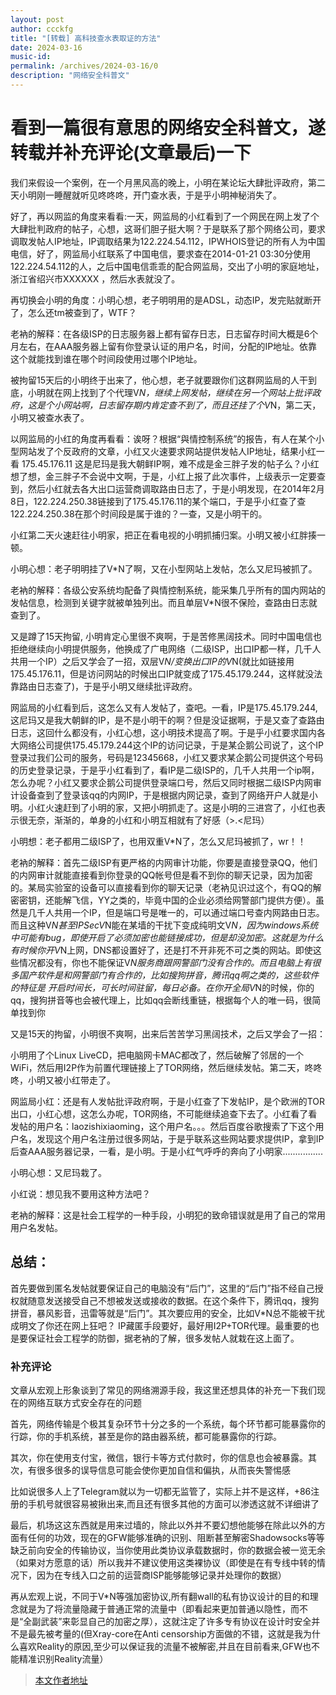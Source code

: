 ```yaml
---
layout: post
author: ccckfg
title: "[转载] 高科技查水表取证的方法"
date: 2024-03-16
music-id: 
permalink: /archives/2024-03-16/0
description: "网络安全科普文"
---
```


# 看到一篇很有意思的网络安全科普文，遂转载并补充评论(文章最后)一下


我们来假设一个案例，在一个月黑风高的晚上，小明在某论坛大肆批评政府，第二天小明刚一睡醒就听见咚咚咚，开门查水表，于是乎小明神秘消失了。

好了，再以网监的角度来看看:一天，网监局的小红看到了一个网民在网上发了个大肆批判政府的帖子，心想，这哥们胆子挺大啊？于是联系了那个网络公司，要求调取发帖人IP地址，IP调取结果为122.224.54.112，IPWHOIS登记的所有人为中国电信，好了，网监局小红联系了中国电信，要求查在2014-01-21 03:30分使用122.224.54.112的人，之后中国电信乖乖的配合网监局，交出了小明的家庭地址，浙江省绍兴市XXXXXX ，然后水表就没了。

再切换会小明的角度：小明心想，老子明明用的是ADSL，动态IP，发完贴就断开了，怎么还tm被查到了，WTF？

老衲的解释：在各级ISP的日志服务器上都有留存日志，日志留存时间大概是6个月左右，在AAA服务器上留有你登录认证的用户名，时间，分配的IP地址。依靠这个就能找到谁在哪个时间段使用过哪个IP地址。

被拘留15天后的小明终于出来了，他心想，老子就要跟你们这群网监局的人干到底，小明就在网上找到了个代理V*N，继续上网发帖，继续在另一个网站上批评政府，这是个小网站啊，日志留存期内肯定查不到了，而且还挂了个V*N，第二天，小明又被查水表了。

以网监局的小红的角度再看看：诶呀？根据“與情控制系统”的报告，有人在某个小型网站发了个反政府的文章，小红又火速要求网站提供发帖人IP地址，结果小红一看 175.45.176.11 这是尼玛是我大朝鲜IP啊，难不成是金三胖子发的帖子么？小红想了想，金三胖子不会说中文啊，于是，小红上报了此次事件，上级表示一定要查到，然后小红就去各大出口运营商调取路由日志了，于是小明发现，在2014年2月8日，122.224.250.38链接到了175.45.176.11的某个端口，于是乎小红查了查122.224.250.38在那个时间段是属于谁的？一查，又是小明干的。

小红第二天火速赶往小明家，把正在看电视的小明抓捕归案。小明又被小红胖揍一顿。

小明心想：老子明明挂了V*N了啊，又在小型网站上发帖，怎么又尼玛被抓了。

老衲的解释：各级公安系统均配备了與情控制系统，能采集几乎所有的国内网站的发帖信息，检测到关键字就被单独列出。而且单层V*N很不保险，查路由日志就查到了。

又是蹲了15天拘留, 小明肯定心里很不爽啊，于是苦修黑阔技术。同时中国电信也拒绝继续向小明提供服务，他换成了广电网络（二级ISP，出口IP都一样，几千人共用一个IP）之后又学会了一招，双层V*N/变换出口IP的V*N(就比如链接用175.45.176.11，但是访问网站的时候出口IP就变成了175.45.179.244，这样就没法靠路由日志查了)，于是乎小明又继续批评政府。

网监局的小红看到后，这怎么又有人发帖了，查吧。一看，IP是175.45.179.244,这尼玛又是我大朝鲜的IP，是不是小明干的啊？但是没证据啊，于是又查了查路由日志，这回什么都没有，小红心想，这小明技术提高了啊。于是乎小红要求国内各大网络公司提供175.45.179.244这个IP的访问记录，于是某企鹅公司说了，这个IP登录过我们公司的服务，号码是12345668，小红又要求某企鹅公司提供这个号码的历史登录记录，于是乎小红看到了，看IP是二级ISP的，几千人共用一个ip啊，怎么办呢？小红又要求企鹅公司提供登录端口号，然后又同时根据二级ISP内网审计设备查到了登录该qq的内网IP，于是根据内网记录，查到了网络开户人就是小明。小红火速赶到了小明的家，又把小明抓走了。这是小明的三进宫了，小红也表示很无奈，渐渐的，单身的小红和小明互相就有了好感（>.<尼玛）

小明想：老子都用二级ISP了，也用双重V*N了，怎么又尼玛被抓了，wr！！

老衲的解释：首先二级ISP有更严格的内网审计功能，你要是直接登录QQ，他们的内网审计就能直接看到你登录的QQ帐号但是看不到你的聊天记录，因为加密的。某局实验室的设备可以直接看到你的聊天记录（老衲见识过这个，有QQ的解密密钥，还能解飞信，YY之类的，毕竟中国的企业必须给网警部门提供方便）。虽然是几千人共用一个IP，但是端口号是唯一的，可以通过端口号查内网路由日志。而且这种V*N甚至IPSecV*N能在某墙的干扰下变成纯明文V*N，因为windows系统中可能有bug，即使开启了必须加密也能链接成功，但是却没加密。这就是为什么有时候你开V*N上网，DNS都设置好了，还是打不开非死不可之类的网站。即使这些情况都没有，你也不能保证V*N服务商跟网警部门没有合作的。而且电脑上有很多国产软件是和网警部门有合作的，比如搜狗拼音，腾讯qq啊之类的，这些软件的特征是 开启时间长，可长时间驻留，每日必备。在你开全局V*N的时候，你的qq，搜狗拼音等也会被代理上，比如qq会断线重链，根据每个人的唯一码，很简单找到你

又是15天的拘留，小明很不爽啊，出来后苦苦学习黑阔技术，之后又学会了一招：

小明用了个Linux LiveCD，把电脑网卡MAC都改了，然后破解了邻居的一个WiFi，然后用I2P作为前置代理链接上了TOR网络，然后继续发帖。第二天，咚咚咚，小明又被小红带走了。

网监局小红：还是有人发帖批评政府啊，于是小红查了下发帖IP，是个欧洲的TOR出口，小红心想，这怎么办呢，TOR网络，不可能继续追查下去了。小红看了看发帖的用户名：laozishixiaoming，这个用户名。。。然后百度谷歌搜索了下这个用户名，发现这个用户名注册过很多网站，于是乎联系这些网站要求提供IP，拿到IP后查AAA服务器记录，一看，是小明。于是小红气呼呼的奔向了小明家................

小明心想：又尼玛栽了。

小红说：想见我不要用这种方法吧？

老衲的解释：这是社会工程学的一种手段，小明犯的致命错误就是用了自己的常用用户名发帖。

## 总结：

首先要做到匿名发帖就要保证自己的电脑没有“后门”，这里的“后门”指不经自己授权就随意发送接受自己不想被发送或接收的数据。在这个条件下，腾讯qq，搜狗拼音，暴风影音，迅雷等就是“后门”。其次要应用的安全，比如V*N总不能被干扰成明文了你还在网上狂吧？ IP藏匿手段要好，最好用I2P+TOR代理。最重要的也是要保证社会工程学的防御，据老衲的了解，很多发帖人就栽在这上面了。

### 补充评论
文章从宏观上形象谈到了常见的网络溯源手段，我这里还想具体的补充一下我们现在的网络互联方式安全存在的问题

首先，网络传输是个极其复杂环节十分之多的一个系统，每个环节都可能暴露你的行踪，你的手机系统，甚至是你的路由器系统，都可能暴露你的行踪。

其次，你在使用支付宝，微信，银行卡等方式付款时，你的信息也会被暴露。其次，有很多很多的误导信息可能会使你更加自信和偏执，从而丧失警惕感

比如说很多人上了Telegram就以为一切都无监管了，实际上并不是这样，+86注册的手机号就很容易被揪出来,而且还有很多其他的方面可以渗透这就不详细讲了

最后，机场这这东西就是用来过墙的，除此以外并不要幻想他能够在除此以外的方面有任何的功效，现在的GFW能够准确的识别、阻断甚至解密Shadowsocks等等缺乏前向安全的传输协议，当你使用此类协议承载数据时，你的数据会被一览无余（如果对方愿意的话）所以我并不建议使用这类裸协议（即使是在有专线中转的情况下，因为在专线入口之前的运营商ISP能够能够记录并处理你的数据）

再从宏观上说，不同于V*N等强加密协议,所有翻wall的私有协议设计的目的和理念就是为了将流量隐藏于普通正常的流量中（即看起来更加普通以隐性，而不是“全副武装”来彰显自己的加密之厚），这就注定了许多专有协议在设计时安全并不是最先被考量的(但Xray-core在Anti censorship方面做的不错，这就是我为什么喜欢Reality的原因,至少可以保证我的流量不被解密,并且在目前看来,GFW也不能精准识别Reality流量）

> [本文作者地址](https://ccckfg.top/archives/889#lwptoc1)